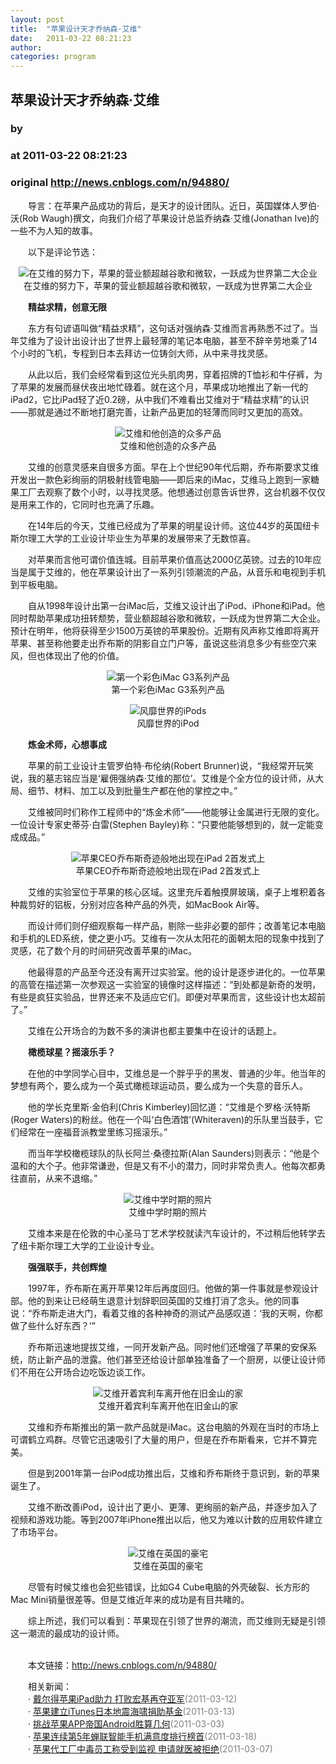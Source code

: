 ```yaml
---
layout: post
title:  "苹果设计天才乔纳森·艾维"
date:   2011-03-22 08:21:23
author: 
categories: program
---
```


## 苹果设计天才乔纳森·艾维
### by 
### at 2011-03-22 08:21:23
### original <http://news.cnblogs.com/n/94880/>

<p>　　导言：在苹果产品成功的背后，是天才的设计团队。近日，英国媒体人罗伯·沃(Rob Waugh)撰文，向我们介绍了苹果设计总监乔纳森·艾维(Jonathan Ive)的一些不为人知的故事。</p>
<p>　　以下是评论节选：</p>
<p style="text-align:center"><img title="在艾维的努力下，苹果的营业额超越谷歌和微软，一跃成为世界第二大企业" src="http://news.mydrivers.com/img/20110322/00200483.jpg" alt="在艾维的努力下，苹果的营业额超越谷歌和微软，一跃成为世界第二大企业"><br>在艾维的努力下，苹果的营业额超越谷歌和微软，一跃成为世界第二大企业</p>
<p>　　<strong>精益求精，创意无限</strong></p>
<p>　　东方有句谚语叫做“精益求精”，这句话对强纳森·艾维而言再熟悉不过了。当年艾维为了设计出设计出了世界上最轻薄的笔记本电脑，甚至不辞辛劳地乘了14个小时的飞机，专程到日本去拜访一位铸剑大师，从中来寻找灵感。</p>
<p>　　从此以后，我们会经常看到这位光头肌肉男，穿着招牌的T恤衫和牛仔裤，为了苹果的发展而昼伏夜出地忙碌着。就在这个月，苹果成功地推出了新一代的iPad2，它比iPad轻了近0.2磅，从中我们不难看出艾维对于“精益求精”的认识——那就是通过不断地打磨完善，让新产品更加的轻薄而同时又更加的高效。</p>
<p style="text-align:center"><img title="艾维和他创造的众多产品" src="http://news.mydrivers.com/img/20110322/00200501.jpg" alt="艾维和他创造的众多产品"><br>艾维和他创造的众多产品</p>
<p>　　艾维的创意灵感来自很多方面。早在上个世纪90年代后期，乔布斯要求艾维开发出一款色彩绚丽的阴极射线管电脑——即后来的iMac，艾维马上跑到一家糖果工厂去观察了数个小时，以寻找灵感。他想通过创意告诉世界，这台机器不仅仅是用来工作的，它同时也充满了乐趣。</p>
<p>　　在14年后的今天，艾维已经成为了苹果的明星设计师。这位44岁的英国纽卡斯尔理工大学的工业设计毕业生为苹果的发展带来了无数惊喜。</p>
<p>　　对苹果而言他可谓价值连城。目前苹果价值高达2000亿英镑。过去的10年应当是属于艾维的，他在苹果设计出了一系列引领潮流的产品，从音乐和电视到手机到平板电脑。</p>
<p>　　自从1998年设计出第一台iMac后，艾维又设计出了iPod、iPhone和iPad。他同时帮助苹果成功扭转颓势，营业额超越谷歌和微软，一跃成为世界第二大企业。预计在明年，他将获得至少1500万英镑的苹果股份。近期有风声称艾维即将离开苹果、甚至称他要走出乔布斯的阴影自立门户等，虽说这些消息多少有些空穴来风，但也体现出了他的价值。</p>
<p style="text-align:center"><img title="第一个彩色iMac G3系列产品" src="http://news.mydrivers.com/img/20110322/00200515.jpg" alt="第一个彩色iMac G3系列产品"><br>第一个彩色iMac G3系列产品</p>
<p style="text-align:center"><img title="风靡世界的iPods" src="http://news.mydrivers.com/img/20110322/00200526.jpg" alt="风靡世界的iPods"><br>风靡世界的iPod</p>
<p>　　<strong>炼金术师，心想事成</strong></p>
<p>　　苹果的前工业设计主管罗伯特·布伦纳(Robert Brunner)说，“我经常开玩笑说，我的墓志铭应当是‘雇佣强纳森·艾维的那位’。艾维是个全方位的设计师，从大局、细节、材料、加工以及到批量生产都在他的掌控之中。”</p>
<p>　　艾维被同时们称作工程师中的“炼金术师”——他能够让金属进行无限的变化。一位设计专家史蒂芬·白雷(Stephen Bayley)称：“只要他能够想到的，就一定能变成成品。”</p>
<p style="text-align:center"><img title="苹果CEO乔布斯奇迹般地出现在iPad 2首发式上" src="http://news.mydrivers.com/img/20110322/00200533.jpg" alt="苹果CEO乔布斯奇迹般地出现在iPad 2首发式上"><br>苹果CEO乔布斯奇迹般地出现在iPad 2首发式上</p>
<p>　　艾维的实验室位于苹果的核心区域。这里充斥着触摸屏玻璃，桌子上堆积着各种裁剪好的铝板，分别对应各种产品的外壳，如MacBook Air等。</p>
<p>　　而设计师们则仔细观察每一样产品，剔除一些非必要的部件；改善笔记本电脑和手机的LED系统，使之更小巧。艾维有一次从太阳花的面朝太阳的现象中找到了灵感，花了数个月的时间研究改善苹果的iMac。</p>
<p>　　他最得意的产品至今还没有离开过实验室。他的设计是逐步进化的。一位苹果的高管在描述第一次参观这一实验室的镜像时这样描述：“到处都是新奇的发明，有些是疯狂实验品，世界还来不及适应它们。即便对苹果而言，这些设计也太超前了。”</p>
<p>　　艾维在公开场合的为数不多的演讲也都主要集中在设计的话题上。</p>
<p>　　<strong>橄榄球星？摇滚乐手？</strong></p>
<p>　　在他的中学同学心目中，艾维总是一个胖乎乎的黑发、普通的少年。他当年的梦想有两个，要么成为一个英式橄榄球运动员，要么成为一个失意的音乐人。</p>
<p>　　他的学长克里斯·金伯利(Chris Kimberley)回忆道：“艾维是个罗格·沃特斯(Roger Waters)的粉丝。他在一个叫‘白色酒馆’(Whiteraven)的乐队里当鼓手，它们经常在一座福音派教堂里练习摇滚乐。”</p>
<p>　　而当年学校橄榄球队的队长阿兰·桑德拉斯(Alan Saunders)则表示：“他是个温和的大个子。他非常谦逊，但是又有不小的潜力，同时非常负责人。他每次都勇往直前，从来不退缩。”</p>
<p style="text-align:center"><img title="艾维中学时期的照片" src="http://news.mydrivers.com/img/20110322/00200547.jpg" alt="艾维中学时期的照片"><br>艾维中学时期的照片</p>
<p>　　艾维本来是在伦敦的中心圣马丁艺术学校就读汽车设计的，不过稍后他转学去了纽卡斯尔理工大学的工业设计专业。</p>
<p>　　<strong>强强联手，共创辉煌</strong></p>
<p>　　1997年，乔布斯在离开苹果12年后再度回归。他做的第一件事就是参观设计部。他的到来让已经萌生退意计划辞职回英国的艾维打消了念头。他的同事说：“乔布斯走进大门，看着艾维的各种神奇的测试产品感叹道：‘我的天啊，你都做了些什么好东西？’”</p>
<p>　　乔布斯迅速地提拔艾维，一同开发新产品。同时他们还增强了苹果的安保系统，防止新产品的泄露。他们甚至还给设计部单独准备了一个厨房，以便让设计师们不用在公开场合边吃饭边谈工作。</p>
<p style="text-align:center"><img title="艾维开着宾利车离开他在旧金山的家" src="http://news.mydrivers.com/img/20110322/00200558.jpg" alt="艾维开着宾利车离开他在旧金山的家"><br>艾维开着宾利车离开他在旧金山的家</p>
<p>　　艾维和乔布斯推出的第一款产品就是iMac。这台电脑的外观在当时的市场上可谓鹤立鸡群。尽管它迅速吸引了大量的用户，但是在乔布斯看来，它并不算完美。</p>
<p>　　但是到2001年第一台iPod成功推出后，艾维和乔布斯终于意识到，新的苹果诞生了。</p>
<p>　　艾维不断改善iPod，设计出了更小、更薄、更绚丽的新产品，并逐步加入了视频和游戏功能。等到2007年iPhone推出以后，他又为难以计数的应用软件建立了市场平台。 </p>
<p style="text-align:center"><img title="艾维在英国的豪宅" src="http://news.mydrivers.com/img/20110322/00200567.jpg" alt="艾维在英国的豪宅"><br>艾维在英国的豪宅</p>
<p>　　尽管有时候艾维也会犯些错误，比如G4 Cube电脑的外壳破裂、长方形的Mac Mini销量很差等。但是艾维近年来的成功是有目共睹的。</p>
<p>　　综上所述，我们可以看到：苹果现在引领了世界的潮流，而艾维则无疑是引领这一潮流的最成功的设计师。</p><p><br>　　本文链接：<a href="http://news.cnblogs.com/n/94880/">http://news.cnblogs.com/n/94880/</a></p><p>　　相关新闻：<br>　　· <a href="http://news.cnblogs.com/n/93859/">戴尔得苹果iPad助力 打败宏基再夺亚军</a><span style="color:gray">(2011-03-12)</span><br>　　· <a href="http://news.cnblogs.com/n/93910/">苹果建立iTunes日本地震海啸捐助基金</a><span style="color:gray">(2011-03-13)</span><br>　　· <a href="http://news.cnblogs.com/n/92764/">挑战苹果APP帝国Android胜算几何</a><span style="color:gray">(2011-03-03)</span><br>　　· <a href="http://news.cnblogs.com/n/94498/">苹果连续第5年蝉联智能手机满意度排行榜首</a><span style="color:gray">(2011-03-18)</span><br>　　· <a href="http://news.cnblogs.com/n/93101/">苹果代工厂中毒员工称受到监视 申请就医被拒绝</a><span style="color:gray">(2011-03-07)</span><br></p><img src="http://news.cnblogs.com/news/rssclick.aspx?id=94880" width="1" height="1" alt="">